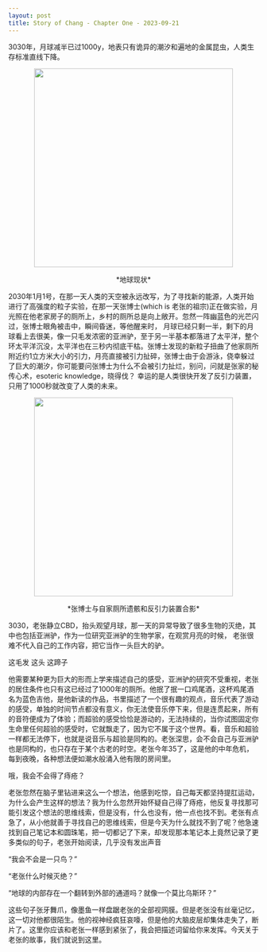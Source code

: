 ```yaml
---
layout: post
title: Story of Chang - Chapter One - 2023-09-21
---
```

3030年，月球减半已过1000y，地表只有诡异的潮汐和遍地的金属昆虫，人类生存标准直线下降。
<p align="center">
    <img src="{{ site.baseurl }}/images/story_of_chang_chapter_01/earth.png" style="width: 400px;"/>
</p>
<p align="center">*地球现状*</p>

2030年1月1号，在那一天人类的天空被永远改写，为了寻找新的能源，人类开始进行了高强度的粒子实验，在那一天张博士(which is 老张的祖宗)正在做实验，月光照在他老家房子的厕所上，乡村的厕所总是向上敞开。忽然一阵幽蓝色的光芒闪过，张博士眼角被击中，瞬间昏迷，等他醒来时，
月球已经只剩一半，剩下的月球看上去很美，像一只毛发浓密的亚洲驴，至于另一半基本都落进了太平洋，整个环太平洋沉没，太平洋也在三秒内彻底干枯。张博士发现的新粒子扭曲了他家厕所附近约1立方米大小的引力，月亮直接被引力扯碎，张博士由于会游泳，侥幸躲过了巨大的潮汐，你可能要问张博士为什么不会被引力扯烂，别问，问就是张家的秘传心术，esoteric knowledge，晓得伐？
幸运的是人类很快开发了反引力装置，只用了1000秒就改变了人类的未来。
<p align="center">
    <img src="{{ site.baseurl }}/images/story_of_chang_chapter_01/chang.png" style="width: 400px;"/>
</p>
<p align="center">*张博士与自家厕所遗骸和反引力装置合影*</p>

3030，老张静立CBD，抬头观望月球，那一天的异常导致了很多生物的灭绝，其中也包括亚洲驴，作为一位研究亚洲驴的生物学家，在观赏月亮的时候，
老张很难不代入自己的工作内容，把它当作一头巨大的驴。

这毛发 这头 这蹄子

他需要某种更为巨大的形而上学来描述自己的感受，亚洲驴的研究不受重视，老张的居住条件也只有这已经过了1000年的厕所。他抿了抿一口鸡尾酒，这杯鸡尾酒名为蓝色吉他，是他新读的作品，书里描述了一个很有趣的观点，音乐代表了游动的感受，单独的时间节点都没有意义，你无法使音乐停下来，但是连贯起来，所有的音符便成为了体验；而超验的感受恰恰是游动的，无法持续的，当你试图固定你生命里任何超验的感受时，它就飘走了，因为它不属于这个世界。看，音乐和超验一样都无法停下，也就是说音乐与超验是同构的。老张深思，会不会自己与亚洲驴也是同构的，也只存在于某个古老的时空。老张今年35了，这是他的中年危机，每到夜晚，各种想法便如潮水般涌入他有限的房间里。

哦，我会不会得了痔疮？

老张忽然在脑子里钻进来这么一个想法，他感到吃惊，自己每天都坚持提肛运动，为什么会产生这样的想法？我为什么忽然开始怀疑自己得了痔疮，他反复寻找那可能引发这个想法的思维线索，但是没有，什么也没有，他一点也找不到。老张有点急了，从小他就善于寻找自己的思维线索，但是今天为什么就找不到了呢？他急速找到自己笔记本和圆珠笔，把一切都记了下来，却发现那本笔记本上竟然记录了更多类似的句子，老张开始阅读，几乎没有发出声音

“我会不会是一只鸟？”

“老张什么时候灭绝？”

“地球的内部存在一个翻转到外部的通道吗？就像一个莫比乌斯环？”

这些句子张牙舞爪，像墨鱼一样盘踞老张的全部视网膜。但是老张没有丝毫记忆，这一切对他都很陌生。他的视神经疯狂哀嚎，但是他的大脑皮层却集体走失了，断片了。这里你应该和老张一样感到紧张了，我会把描述词留给你来发挥。今天关于老张的故事，我们就说到这里。
